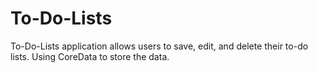 # To-Do-Lists

To-Do-Lists application allows users to save, edit, and delete their to-do lists. Using CoreData to store the data.
